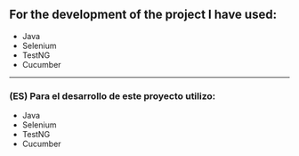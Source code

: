 
## For the development of the project I have used:
* Java
* Selenium
* TestNG
* Cucumber

--------------------------------------------------------------------------------

### (ES) Para el desarrollo de este proyecto utilizo:
* Java
* Selenium
* TestNG
* Cucumber
